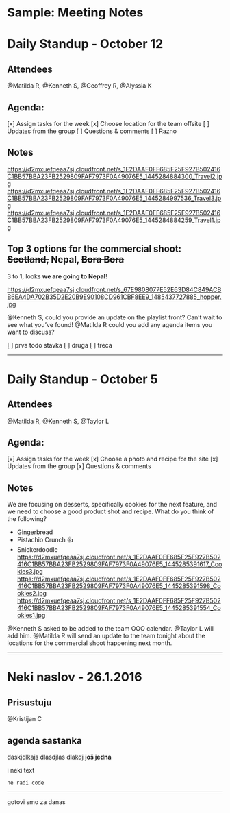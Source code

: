 # Sample: Meeting Notes

# Daily Standup - **October 12**
## Attendees 

@Matilda R, @Kenneth S, @Geoffrey R, @Alyssia K

## Agenda:
[x] Assign tasks for the week
[x] Choose location for the team offsite 
[ ] Updates from the group
[ ] Questions & comments
[ ] Razno
## Notes
https://d2mxuefqeaa7sj.cloudfront.net/s_1E2DAAF0FF685F25F927B502416C1BB57BBA23FB2529809FAF7973F0A49076E5_1445284884300_Travel2.jpg
https://d2mxuefqeaa7sj.cloudfront.net/s_1E2DAAF0FF685F25F927B502416C1BB57BBA23FB2529809FAF7973F0A49076E5_1445284997536_Travel3.jpg
https://d2mxuefqeaa7sj.cloudfront.net/s_1E2DAAF0FF685F25F927B502416C1BB57BBA23FB2529809FAF7973F0A49076E5_1445284884259_Travel1.jpg

## Top 3 options for the commercial shoot: ~~Scotland,~~ Nepal, ~~Bora Bora~~

3 to 1, looks **we are going to Nepal**! 


https://d2mxuefqeaa7sj.cloudfront.net/s_67E9808077E52E63D84C849ACBB6EA4DA702B35D2E20B9E90108CD961CBF8EE9_1485437727885_hopper.jpg


@Kenneth S, could you provide an update on the playlist front? Can’t wait to see what you’ve found! 
@Matilda R could you add any agenda items you want to discuss? 


[ ] prva todo stavka
[ ] druga
[ ] treća



----------


# Daily Standup - **October 5**
## Attendees 

@Matilda R, @Kenneth S, @Taylor L

## Agenda:
[x] Assign tasks for the week
[x] Choose a photo and recipe for the site
[x] Updates from the group
[x] Questions & comments
## Notes

We are focusing on desserts, specifically cookies for the next feature, and we need to choose a good product shot and recipe. What do you think of the following?

- Gingerbread
- Pistachio Crunch 👍 
- Snickerdoodle
https://d2mxuefqeaa7sj.cloudfront.net/s_1E2DAAF0FF685F25F927B502416C1BB57BBA23FB2529809FAF7973F0A49076E5_1445285391617_Cookies3.jpg
https://d2mxuefqeaa7sj.cloudfront.net/s_1E2DAAF0FF685F25F927B502416C1BB57BBA23FB2529809FAF7973F0A49076E5_1445285391598_Cookies2.jpg
https://d2mxuefqeaa7sj.cloudfront.net/s_1E2DAAF0FF685F25F927B502416C1BB57BBA23FB2529809FAF7973F0A49076E5_1445285391554_Cookies1.jpg


@Kenneth S asked to be added to the team OOO calendar. @Taylor L will add him. 
@Matilda R will send an update to the team tonight about the locations for the commercial shoot happening next month. 


----------
# **Neki naslov** - 26.1.2016
## Prisustuju

@Kristijan C 

## agenda sastanka

daskjdlkajs
dlasdjlas
dlakdj
**još jedna**

i neki text

```
ne radi code
```


----------

 gotovi smo za danas

